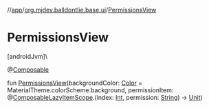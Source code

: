 //[app](../../index.md)/[org.mjdev.balldontlie.base.ui](index.md)/[PermissionsView](-permissions-view.md)

# PermissionsView

[androidJvm]\

@[Composable](https://developer.android.com/reference/kotlin/androidx/compose/runtime/Composable.html)

fun [PermissionsView](-permissions-view.md)(backgroundColor: [Color](https://developer.android.com/reference/kotlin/androidx/compose/ui/graphics/Color.html) = MaterialTheme.colorScheme.background, permissionItem: @[Composable](https://developer.android.com/reference/kotlin/androidx/compose/runtime/Composable.html)[LazyItemScope](https://developer.android.com/reference/kotlin/androidx/compose/foundation/lazy/LazyItemScope.html).(index: [Int](https://kotlinlang.org/api/latest/jvm/stdlib/kotlin/-int/index.html), permission: [String](https://kotlinlang.org/api/latest/jvm/stdlib/kotlin/-string/index.html)) -&gt; [Unit](https://kotlinlang.org/api/latest/jvm/stdlib/kotlin/-unit/index.html))
